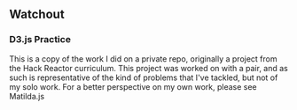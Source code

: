 ## Watchout
### D3.js Practice

This is a copy of the work I did on a private repo, originally a project from the Hack Reactor curriculum. This project was worked on with a pair, and as such is representative of the kind of problems that I've tackled, but not of my solo work. For a better perspective on my own work, please see Matilda.js
